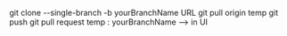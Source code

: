 git clone --single-branch -b yourBranchName URL
git pull origin temp
git push
git pull request temp : yourBranchName   --> in UI
